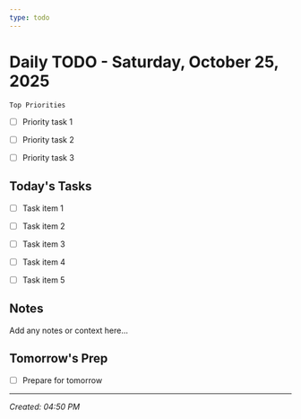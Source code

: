 ```yaml
---
type: todo
---
```

# Daily TODO - Saturday, October 25, 2025

```
Top Priorities
```

- [ ] Priority task 1

- [ ] Priority task 2

- [ ] Priority task 3

## Today's Tasks

- [ ] Task item 1

- [ ] Task item 2

- [ ] Task item 3

- [ ] Task item 4

- [ ] Task item 5

## Notes

Add any notes or context here...

## Tomorrow's Prep

- [ ] Prepare for tomorrow

---

*Created: 04:50 PM*
